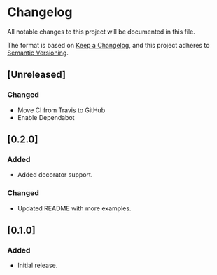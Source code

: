 # Changelog

All notable changes to this project will be documented in this file.

The format is based on [Keep a Changelog](https://keepachangelog.com/en/1.0.0/),
and this project adheres to [Semantic Versioning](https://semver.org/spec/v2.0.0.html).

## [Unreleased]

### Changed

- Move CI from Travis to GitHub
- Enable Dependabot

## [0.2.0]

### Added

- Added decorator support.

### Changed

- Updated README with more examples.

## [0.1.0]

### Added

- Initial release.
